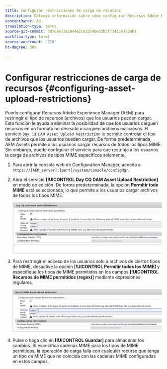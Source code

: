 ```yaml
---
title: Configurar restricciones de carga de recursos
description: Obtenga información sobre cómo configurar Recursos Adobe Experience Manager (AEM) para restringir el tipo de recursos (archivos) que los usuarios pueden cargar.
contentOwner: AG
translation-type: tm+mt
source-git-commit: 0d70a672a2944e2c03b54beb3b5f734136792ab1
workflow-type: tm+mt
source-wordcount: '219'
ht-degree: 30%

---
```



# Configurar restricciones de carga de recursos {#configuring-asset-upload-restrictions}

Puede configurar Recursos Adobe Experience Manager (AEM) para restringir el tipo de recursos (archivos) que los usuarios pueden cargar. Esta función le ayuda a eliminar la posibilidad de que los usuarios carguen recursos en un formato no deseado o carguen archivos maliciosos. El servicio `Day CQ DAM Asset Upload Restriction` le permite controlar el tipo de archivos que los usuarios pueden cargar. De forma predeterminada, AEM Assets permite a los usuarios cargar recursos de todos los tipos MIME. Sin embargo, puede configurar el servicio para que restrinja a los usuarios la carga de archivos de tipos MIME específicos solamente.

1. Para abrir la consola web de Configuration Manager, acceda a `https://[AEM_server]:[port]/system/console/configMgr`.
1. Abra el servicio **[!UICONTROL Day CQ DAM Asset Upload Restriction]** en modo de edición. De forma predeterminada, la opción **Permitir todo MIME** está seleccionada, lo que permite a los usuarios cargar archivos de todos los tipos MIME.

   ![chlimage_1-378](assets/chlimage_1-378.png)

1. Para restringir el acceso de los usuarios solo a archivos de ciertos tipos de MIME, desactive la opción **[!UICONTROL Permitir todos los MIME]** y especifique los tipos de MIME permitidos en los campos **[!UICONTROL Recursos de MIME permitidos (regex)]** mediante expresiones regulares.

   ![chlimage_1-379](assets/chlimage_1-379.png)

1. Pulse o haga clic en **[!UICONTROL Guardar]** para almacenar los cambios. Si especifica cadenas MIME para los tipos de MIME permitidos, la operación de carga falla con cualquier recurso que tenga un tipo de MIME que no coincida con las cadenas MIME configuradas en estos campos.
